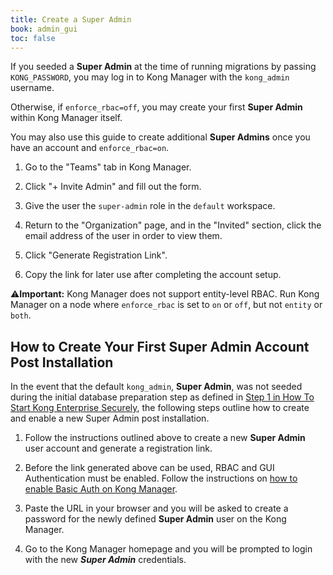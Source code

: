 ```yaml
---
title: Create a Super Admin
book: admin_gui
toc: false
---
```


If you seeded a **Super Admin** at the time of running 
migrations by passing `KONG_PASSWORD`, you may log in to Kong Manager
with the `kong_admin` username.

Otherwise, if `enforce_rbac=off`, you may create your first 
**Super Admin** within Kong Manager itself.

You may also use this guide to create additional **Super Admins** once
you have an account and `enforce_rbac=on`.

1. Go to the "Teams" tab in Kong Manager.

2. Click "+ Invite Admin" and fill out the form.

3. Give the user the `super-admin` role in the `default` workspace.

4. Return to the "Organization" page, and in the "Invited" section,
click the email address of the user in order to view them.

5. Click "Generate Registration Link". 

6. Copy the link for later use after completing the account setup.

⚠️**Important:**
Kong Manager does not support entity-level RBAC. Run Kong Manager on a node
where `enforce_rbac` is set to `on` or `off`, but not `entity` or `both`.

## How to Create Your First Super Admin Account Post Installation

In the event that the default `kong_admin`, **Super Admin**, was not seeded 
during the initial database preparation step as defined in 
[Step 1 in How To Start Kong Enterprise Securely](/enterprise/{{page.kong_version}}/getting-started/start-kong/#step-1), 
the following steps outline how to create and enable a new Super Admin post 
installation. 

1. Follow the instructions outlined above to create a new **Super Admin** user 
account and generate a registration link.

2. Before the link generated above can be used, RBAC and GUI Authentication must 
be enabled. Follow the instructions on 
[how to enable Basic Auth on Kong Manager](/enterprise/{{page.kong_version}}/kong-manager/authentication/basic).

3. Paste the URL in your browser and you will be asked to create a password for 
the newly defined **Super Admin** user on the Kong Manager. 

4. Go to the Kong Manager homepage and you will be prompted to login with the 
new ***Super Admin*** credentials.
